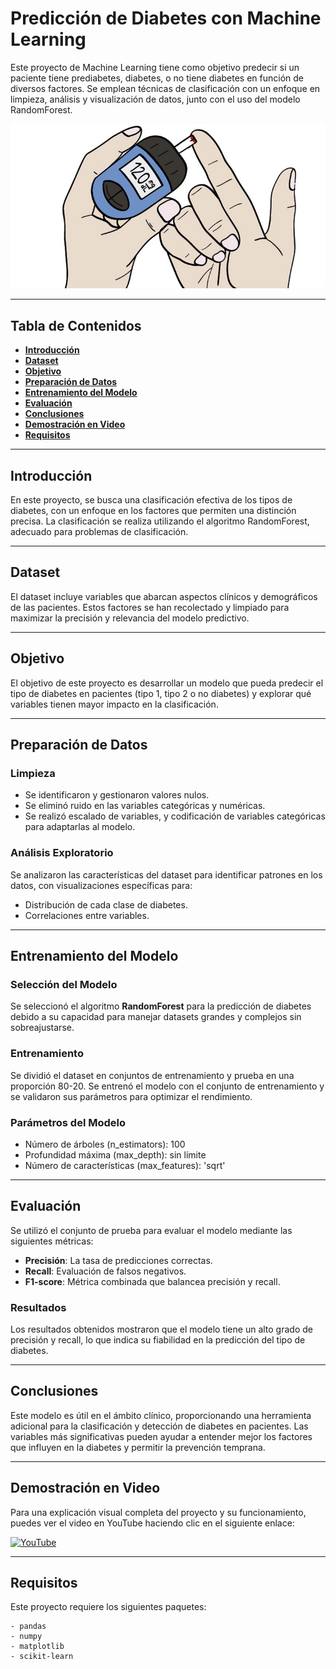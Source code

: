 # **Predicción de Diabetes con Machine Learning**

Este proyecto de Machine Learning tiene como objetivo predecir si un paciente tiene prediabetes, diabetes, o no tiene diabetes en función de diversos factores. Se emplean técnicas de clasificación con un enfoque en limpieza, análisis y visualización de datos, junto con el uso del modelo RandomForest.

![Diabetes](img/diabetes.jpg) 

---

## **Tabla de Contenidos**
- [**Introducción**](#introducción)
- [**Dataset**](#dataset)
- [**Objetivo**](#objetivo)
- [**Preparación de Datos**](#preparación-de-datos)
- [**Entrenamiento del Modelo**](#entrenamiento-del-modelo)
- [**Evaluación**](#evaluación)
- [**Conclusiones**](#conclusiones)
- [**Demostración en Video**](#demostración-en-video)
- [**Requisitos**](#requisitos)

---

## **Introducción**
En este proyecto, se busca una clasificación efectiva de los tipos de diabetes, con un enfoque en los factores que permiten una distinción precisa. La clasificación se realiza utilizando el algoritmo RandomForest, adecuado para problemas de clasificación.

---

## **Dataset**
El dataset incluye variables que abarcan aspectos clínicos y demográficos de las pacientes. Estos factores se han recolectado y limpiado para maximizar la precisión y relevancia del modelo predictivo.

---

## **Objetivo**
El objetivo de este proyecto es desarrollar un modelo que pueda predecir el tipo de diabetes en pacientes (tipo 1, tipo 2 o no diabetes) y explorar qué variables tienen mayor impacto en la clasificación.

---

## **Preparación de Datos**
### **Limpieza**
- Se identificaron y gestionaron valores nulos.
- Se eliminó ruido en las variables categóricas y numéricas.
- Se realizó escalado de variables, y codificación de variables categóricas para adaptarlas al modelo.

### **Análisis Exploratorio**
Se analizaron las características del dataset para identificar patrones en los datos, con visualizaciones específicas para:
- Distribución de cada clase de diabetes.
- Correlaciones entre variables.

---

## **Entrenamiento del Modelo**
### **Selección del Modelo**
Se seleccionó el algoritmo **RandomForest** para la predicción de diabetes debido a su capacidad para manejar datasets grandes y complejos sin sobreajustarse.

### **Entrenamiento**
Se dividió el dataset en conjuntos de entrenamiento y prueba en una proporción 80-20. Se entrenó el modelo con el conjunto de entrenamiento y se validaron sus parámetros para optimizar el rendimiento.

### **Parámetros del Modelo**
- Número de árboles (n_estimators): 100
- Profundidad máxima (max_depth): sin límite
- Número de características (max_features): 'sqrt'

---

## **Evaluación**
Se utilizó el conjunto de prueba para evaluar el modelo mediante las siguientes métricas:
- **Precisión**: La tasa de predicciones correctas.
- **Recall**: Evaluación de falsos negativos.
- **F1-score**: Métrica combinada que balancea precisión y recall.

### **Resultados**
Los resultados obtenidos mostraron que el modelo tiene un alto grado de precisión y recall, lo que indica su fiabilidad en la predicción del tipo de diabetes.

---

## **Conclusiones**
Este modelo es útil en el ámbito clínico, proporcionando una herramienta adicional para la clasificación y detección de diabetes en pacientes. Las variables más significativas pueden ayudar a entender mejor los factores que influyen en la diabetes y permitir la prevención temprana.

---

## **Demostración en Video**

Para una explicación visual completa del proyecto y su funcionamiento, puedes ver el video en YouTube haciendo clic en el siguiente enlace:

[![YouTube](https://img.shields.io/badge/YouTube-Video-red?logo=youtube&logoColor=white)](https://youtu.be/pfe2VNjNwCk)

---

## **Requisitos**
Este proyecto requiere los siguientes paquetes:
```plaintext
- pandas
- numpy
- matplotlib
- scikit-learn
